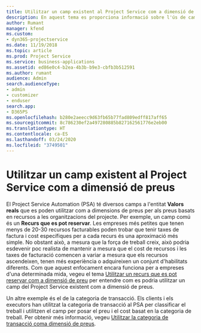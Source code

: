 ```yaml
---
title: Utilitzar un camp existent al Project Service com a dimensió de preus
description: En aquest tema es proporciona informació sobre l'ús de camps del Project Service existents com a dimensions de preus.
author: Rumant
manager: kfend
ms.custom:
- dyn365-projectservice
ms.date: 11/19/2018
ms.topic: article
ms.prod: Project Service
ms.service: business-applications
ms.assetid: ed86e0c4-b2ea-4b3b-b9e3-cbfb3b512591
ms.author: rumant
audience: Admin
search.audienceType:
- admin
- customizer
- enduser
search.app:
- D365PS
ms.openlocfilehash: b280e2aeecc9d63fb65b77fad809edff817aff65
ms.sourcegitcommit: 8c786230ef2a497280885b827162561776e2eb00
ms.translationtype: HT
ms.contentlocale: ca-ES
ms.lasthandoff: 03/24/2020
ms.locfileid: "3749501"
---
```

# <a name="use-an-existing-field-in-project-service-as-a-pricing-dimension"></a>Utilitzar un camp existent al Project Service com a dimensió de preus

El Project Service Automation (PSA) té diversos camps a l'entitat **Valors reals** que es poden utilitzar com a dimensions de preus per als preus basats en recursos a les organitzacions del projecte. Per exemple, un camp comú és un **Recurs que es pot reservar**. Les empreses més petites que tenen menys de 20-30 recursos facturables poden trobar que tenir taxes de factura i cost específiques per a cada recurs és una aproximació més simple. No obstant això, a mesura que la força de treball creix, això podria esdevenir poc realista de mantenir a mesura que el cost de recursos i les taxes de facturació comencen a variar a mesura que els recursos ascendeixen, tenen més experiència o adquireixen un conjunt d'habilitats diferents. Com que aquest enfocament encara funciona per a empreses d'una determinada mida, vegeu el tema [Utilitzar un recurs que es pot reservar com a dimensió de preu](bookable-resource-pricing-dimension.md) per entendre com es podria utilitzar un camp del Project Service existent com a dimensió de preus.

Un altre exemple és el de la categoria de transacció. Els clients i els executors han utilitzat la categoria de transacció al PSA per classificar el treball i utilitzen el camp per posar el preu i el cost basat en la categoria de treball. Per obtenir més informació, vegeu [Utilitzar la categoria de transacció coma dimensió de preus](transaction-category-pricing-dimension.md).
